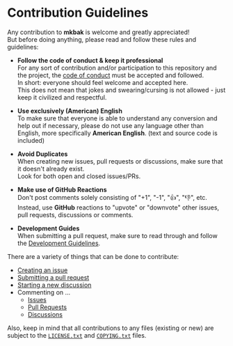 <!--
  Copyright (c) 2022 Michael Federczuk
  SPDX-License-Identifier: CC-BY-SA-4.0
-->

# Contribution Guidelines #

Any contribution to **mkbak** is welcome and greatly appreciated!  
But before doing anything, please read and follow these rules and guidelines:

* **Follow the code of conduct & keep it professional**  
  For any sort of contribution and/or participation to this repository and the project, the
  [code of conduct](CODE_OF_CONDUCT.md) must be accepted and followed.  
  In short: everyone should feel welcome and accepted here.  
  This does not mean that jokes and swearing/cursing is not allowed - just keep it civilized and respectful.

* **Use exclusively (American) English**  
  To make sure that everyone is able to understand any conversion and help out if necessary, please do not use any
  language other than English, more specifically **American English**. (text and source code is included)

* **Avoid Duplicates**  
  When creating new issues, pull requests or discussions, make sure that it doesn't already exist.  
  Look for both open and closed issues/PRs.

* **Make use of GitHub Reactions**  
  Don't post comments solely consisting of "+1", "-1", "👍", "👎", etc.  
  Instead, use **GitHub** reactions to "upvote" or "downvote" other issues, pull requests, discussions or comments.

* **Development Guides**  
  When submitting a pull request, make sure to read through and follow the [Development Guidelines](DEVELOPING.md).

There are a variety of things that can be done to contribute:

* [Creating an issue](https://github.com/mfederczuk/mfederczuk/mkbak/issues/new/choose)
* [Submitting a pull request](https://github.com/mfederczuk/mfederczuk/mkbak/compare)
* [Starting a new discussion](https://github.com/mfederczuk/mfederczuk/mkbak/discussions/new)
* Commenting on ...
  * [Issues](https://github.com/mfederczuk/mfederczuk/mkbak/issues)
  * [Pull Requests](https://github.com/mfederczuk/mfederczuk/mkbak/pulls)
  * [Discussions](https://github.com/mfederczuk/mfederczuk/mkbak/discussions)

Also, keep in mind that all contributions to any files (existing or new) are subject to the [`LICENSE.txt`](LICENSE.txt)
and [`COPYING.txt`](COPYING.txt) files.
